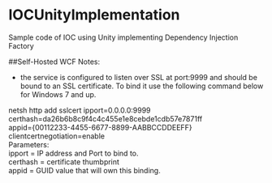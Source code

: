 # IOCUnityImplementation
Sample code of IOC using Unity implementing Dependency Injection Factory

##Self-Hosted WCF Notes:
- the service is configured to listen over SSL at port:9999 and should be bound to an SSL certificate. To bind it use the following command below for Windows 7 and up.

netsh http add sslcert ipport=0.0.0.0:9999   
		certhash=da26b6b8c9f4c4c455e1e8cebde1cdb57e7871ff  
		appid={00112233-4455-6677-8899-AABBCCDDEEFF}   
		clientcertnegotiation=enable  
Parameters:  
ipport = IP address and Port to bind to.  
certhash = certificate thumbprint  
appid = GUID value that will own this binding.  